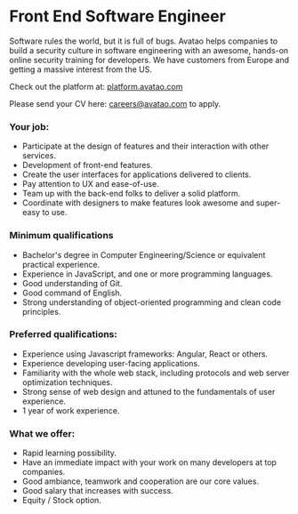 # Front End Software Engineer

Software rules the world, but it is full of bugs. Avatao helps companies to build a security culture in software engineering with an awesome, hands-on online security training for developers. We have customers from Europe and getting a massive interest from the US.

Check out the platform at: [platform.avatao.com](https://platform.avatao.com)

Please send your CV here: [careers@avatao.com](mailto:careers@avatao.com) to apply.

### Your job:

- Participate at the design of features and their interaction with other services.
- Development of front-end features.
- Create the user interfaces for applications delivered to clients.
- Pay attention to UX and ease-of-use.
- Team up with the back-end folks to deliver a solid platform.
- Coordinate with designers to make features look awesome and super-easy to use.

### Minimum qualifications
- Bachelor's degree in Computer Engineering/Science or equivalent practical experience.
- Experience in JavaScript, and one or more programming languages.
- Good understanding of Git.
- Good command of English.
- Strong understanding of object-oriented programming and clean code principles.

### Preferred qualifications:
- Experience using Javascript frameworks: Angular, React or others.
- Experience developing user-facing applications.
- Familiarity with the whole web stack, including protocols and web server optimization techniques.
- Strong sense of web design and attuned to the fundamentals of user experience.
- 1 year of work experience.

### What we offer:

- Rapid learning possibility.
- Have an immediate impact with your work on many developers at top companies.
- Good ambiance, teamwork and cooperation are our core values.
- Good salary that increases with success.
- Equity / Stock option.
